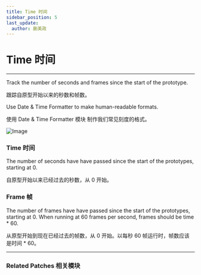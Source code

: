 ```yaml
---
title: Time 时间
sidebar_position: 5
last_update:
  author: 蒯美政
---
```


# Time 时间

---

Track the number of seconds and frames since the start of the prototype.

跟踪自原型开始以来的秒数和帧数。

Use Date & Time Formatter to make human-readable formats.

使用 Date & Time Formatter 模块 制作我们常见刻度的格式。

![Image](@site/static/img/docs/Utility/time.png)

### Time 时间

The number of seconds have have passed since the start of the prototypes, starting at 0.

自原型开始以来已经过去的秒数，从 0 开始。

### Frame 帧

The number of frames have have passed since the start of the prototypes, starting at 0. When running at 60 frames per second, frames should be time \* 60.

从原型开始到现在已经过去的帧数，从 0 开始。以每秒 60 帧运行时，帧数应该是时间 \* 60。

---

### Related Patches 相关模块
